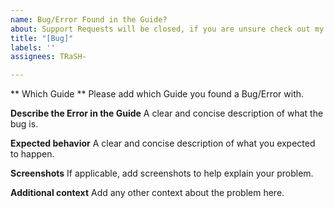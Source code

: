 ```yaml
---
name: Bug/Error Found in the Guide?
about: Support Requests will be closed, if you are unsure check out my Discord first.
title: "[Bug]"
labels: ''
assignees: TRaSH-

---
```


** Which Guide **
Please add which Guide you found a Bug/Error with.

**Describe the Error in the Guide**
A clear and concise description of what the bug is.

**Expected behavior**
A clear and concise description of what you expected to happen.

**Screenshots**
If applicable, add screenshots to help explain your problem.

**Additional context**
Add any other context about the problem here.

